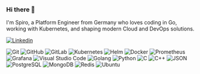 ### Hi there 👋

I'm Spiro, a Platform Engineer from Germany who loves coding in Go, working with Kubernetes, and shaping modern Cloud and DevOps solutions.


[![Linkedin](https://img.shields.io/badge/LinkedIn-Spiridon_Fotiadis-blue?logo=Linkedin&logoColor=blue&labelColor=black)](https://www.linkedin.com/in/spiridon-fotiadis-663a4b1b6)


![Git](https://img.shields.io/badge/-Git-000000?style=flat&logo=git&logoColor=F05032&labelColor=ffffff)
![GitHub](https://img.shields.io/badge/-GitHub-000000?style=flat&logo=github&logoColor=000000&labelColor=ffffff)
![GitLab](https://img.shields.io/badge/-GitLab-000000?style=flat&logo=gitlab&labelColor=ffffff)
![Kubernetes](https://img.shields.io/badge/-Kubernetes-000000?style=flat&logo=kubernetes&labelColor=ffffff)
![Helm](https://img.shields.io/badge/-Helm-000000?style=flat&logo=helm&logoColor=000000&labelColor=ffffff)
![Docker](https://img.shields.io/badge/-Docker-000000?style=flat&logo=docker&labelColor=ffffff)
![Prometheus](https://img.shields.io/badge/-Prometheus-000000?style=flat&logo=prometheus&labelColor=ffffff)
![Grafana](https://img.shields.io/badge/-Grafana-000000?style=flat&logo=grafana&labelColor=ffffff)
![Visual Studio Code](https://img.shields.io/badge/-VSCode-000000?style=flat&logo=visual-studio-code&labelColor=007ACC)
![Golang](https://img.shields.io/badge/-GO-%2300ADD8.svg?style=flat&logo=go&logoColor=white)
![Python](https://img.shields.io/badge/-Python-000000?style=flat&logo=python&labelColor=ffffff)
![C](https://img.shields.io/badge/-C-000000?style=flat&logo=c&labelColor=ffffff)
![C++](https://img.shields.io/badge/-C++-000000?logo=c%2B%2B&style=flat&logoColor=blue&labelColor=ffffff)
![JSON](https://img.shields.io/badge/-JSON-000000?style=flat&logo=JSON&logoColor=000000&labelColor=ffffff)
![PostgreSQL](https://img.shields.io/badge/-PostgreSQL-000000?style=flat&logo=postgresql&logoColor=ffffff&labelColor=336791)
![MongoDB](https://img.shields.io/badge/-MongoDB-000000?style=flat&logo=mongodb&labelColor=ffffff)
![Redis](https://img.shields.io/badge/-Redis-000000?style=flat&logo=redis&labelColor=ffffff)
![Ubuntu](https://img.shields.io/badge/-Ubuntu-000000?style=flat&logo=Ubuntu&labelColor=000)

<!--
**sfotiadis/sfotiadis** is a ✨ _special_ ✨ repository because its `README.md` (this file) appears on your GitHub profile.

Here are some ideas to get you started:

- 🔭 I’m currently working on ...
- 🌱 I’m currently learning ...
- 👯 I’m looking to collaborate on ...
- 🤔 I’m looking for help with ...
- 💬 Ask me about ...
- 📫 How to reach me: ...
- 😄 Pronouns: ...
- ⚡ Fun fact: ...
-->
